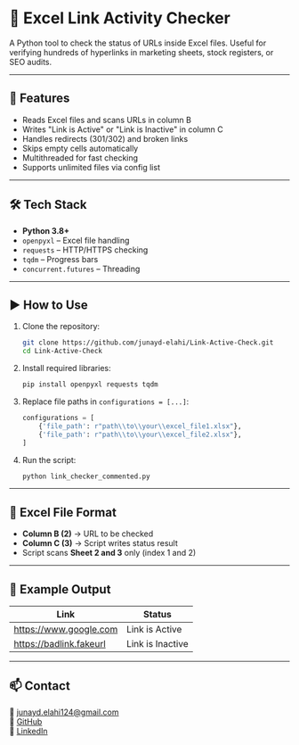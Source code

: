 # 🔗 Excel Link Activity Checker

A Python tool to check the status of URLs inside Excel files. Useful for verifying hundreds of hyperlinks in marketing sheets, stock registers, or SEO audits.

---

## 📌 Features

- Reads Excel files and scans URLs in column B
- Writes "Link is Active" or "Link is Inactive" in column C
- Handles redirects (301/302) and broken links
- Skips empty cells automatically
- Multithreaded for fast checking
- Supports unlimited files via config list

---

## 🛠 Tech Stack

- **Python 3.8+**
- `openpyxl` – Excel file handling  
- `requests` – HTTP/HTTPS checking  
- `tqdm` – Progress bars  
- `concurrent.futures` – Threading

---

## ▶️ How to Use

1. Clone the repository:
   ```bash
   git clone https://github.com/junayd-elahi/Link-Active-Check.git
   cd Link-Active-Check
   ```

2. Install required libraries:
   ```bash
   pip install openpyxl requests tqdm
   ```

3. Replace file paths in `configurations = [...]`:
   ```python
   configurations = [
       {'file_path': r"path\\to\\your\\excel_file1.xlsx"},
       {'file_path': r"path\\to\\your\\excel_file2.xlsx"},
   ]
   ```

4. Run the script:
   ```bash
   python link_checker_commented.py
   ```

---

## 🧪 Excel File Format

- **Column B (2)** → URL to be checked
- **Column C (3)** → Script writes status result
- Script scans **Sheet 2 and 3** only (index 1 and 2)

---

## 🚀 Example Output

| Link                        | Status          |
|-----------------------------|------------------|
| https://www.google.com      | Link is Active   |
| https://badlink.fakeurl     | Link is Inactive |

---

## 📫 Contact

📧 junayd.elahi124@gmail.com  
🔗 [GitHub](https://github.com/junayd-elahi)  
🔗 [LinkedIn](https://www.linkedin.com/in/junayd-elahi-2029b9213/)
